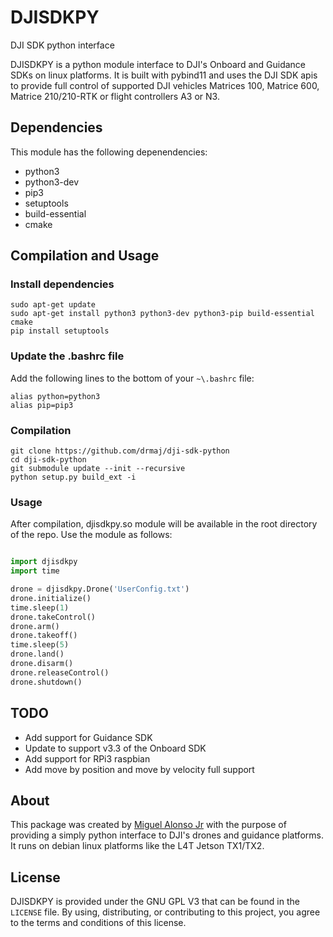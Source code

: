# DJISDKPY
DJI SDK python interface

DJISDKPY is a python module interface to DJI's Onboard and Guidance SDKs on linux platforms. It is built with pybind11 and uses the DJI SDK
apis to provide full control of supported DJI vehicles Matrices 100, Matrice 600, Matrice 210/210-RTK or flight
controllers A3 or N3.

## Dependencies

This module has the following depenendencies:

* python3
* python3-dev
* pip3
* setuptools
* build-essential
* cmake

## Compilation and Usage

### Install dependencies

```
sudo apt-get update
sudo apt-get install python3 python3-dev python3-pip build-essential cmake
pip install setuptools
```

### Update the .bashrc file
Add the following lines to the bottom of your `~\.bashrc` file:
```
alias python=python3
alias pip=pip3
```

### Compilation

```
git clone https://github.com/drmaj/dji-sdk-python
cd dji-sdk-python
git submodule update --init --recursive
python setup.py build_ext -i
```

### Usage

After compilation, djisdkpy.so module will be available in the root directory of the repo. Use the module as follows:

```python

import djisdkpy
import time

drone = djisdkpy.Drone('UserConfig.txt')
drone.initialize()
time.sleep(1)
drone.takeControl()
drone.arm()
drone.takeoff()
time.sleep(5)
drone.land()
drone.disarm()
drone.releaseControl()
drone.shutdown()
```

## TODO

* Add support for Guidance SDK
* Update to support v3.3 of the Onboard SDK
* Add support for RPi3 raspbian
* Add move by position and move by velocity full support

## About

This package was created by [Miguel Alonso Jr](http://www.drmiguelalonsojr.com) with the purpose of providing a simply python interface to DJI's drones and guidance platforms.
It runs on debian linux platforms like the L4T Jetson TX1/TX2.

## License

DJISDKPY is provided under the GNU GPL V3 that can be found in the `LICENSE` file. By using, distributing, or
contributing to this project, you agree to the terms and conditions of this license.

